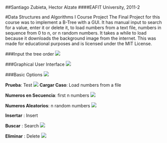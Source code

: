 ##Santiago Zubieta, Hector Alzate
####EAFIT University, 2011-2 

#Data Structures and Algorithms I Course Project
The Final Project for this course was to implement a B-Tree with a GUI. It has manual input to search for a value, enter it or delete it, to load numbers from a text file, numbers in sequence from 0 to n, or n random numbers. It takes a while to load because it downloads the background image from the internet. This was made for educational purposes and is licensed under the MIT License.

###Input the tree order
![](https://raw2.github.com/Zubieta/Data_Structures_And_Algorithms_I/master/Screenshots/DS1_Order.png)

###Graphical User Interface
![](https://raw2.github.com/Zubieta/Data_Structures_And_Algorithms_I/master/Screenshots/DS1_GUI.png)

###Basic Options
![](https://raw2.github.com/Zubieta/Data_Structures_And_Algorithms_I/master/Screenshots/DS1_Options.png)

**Prueba**: Test
![](https://raw2.github.com/Zubieta/Data_Structures_And_Algorithms_I/master/Screenshots/DS1_Test.png)
**Cargar Caso**: Load numbers from a file

**Numeros en Secuencia**: first n numbers
![](https://raw2.github.com/Zubieta/Data_Structures_And_Algorithms_I/master/Screenshots/DS1_Sequence.png)

**Numeros Aleatorios**: n random numbers 
![](https://raw2.github.com/Zubieta/Data_Structures_And_Algorithms_I/master/Screenshots/DS1_Random.png)

**Insertar** : Insert

**Buscar** : Search
![](https://raw2.github.com/Zubieta/Data_Structures_And_Algorithms_I/master/Screenshots/DS1_Search.png)

**Eliminar** : Delete
![](https://raw2.github.com/Zubieta/Data_Structures_And_Algorithms_I/master/Screenshots/DS1_Delete.png)
